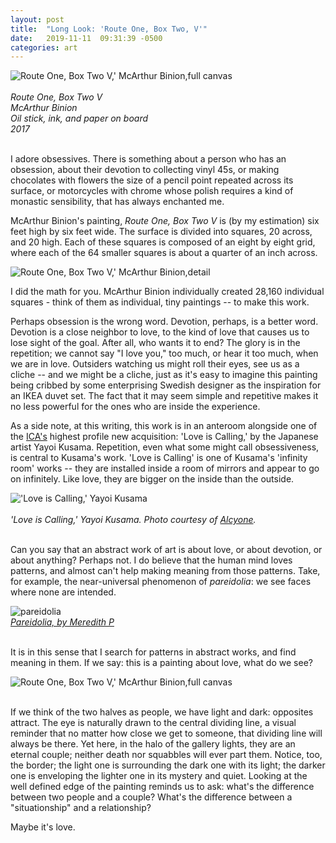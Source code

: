 ```yaml
---
layout: post
title:  "Long Look: 'Route One, Box Two, V'"
date:   2019-11-11  09:31:39 -0500
categories: art
---
```

![Route One, Box Two V,' McArthur Binion,full canvas](https://live.staticflickr.com/65535/49038477913_dcddfe35e6_z.jpg)<br><br>
<i>Route One, Box Two V<br>
McArthur Binion<br>
Oil stick, ink, and paper on board<br>
2017<br></i><br>

I adore obsessives. There is something about a person who has an obsession, about their devotion to collecting vinyl 45s, or making chocolates with flowers the size of a pencil point repeated across its surface, or motorcycles with chrome whose polish requires a kind of monastic sensibility, that has always enchanted me.

McArthur Binion's painting, <i>Route One, Box Two V</i> is (by my estimation) six feet high by six feet wide. The surface is divided into squares, 20 across, and 20 high. Each of these squares is composed of an eight by eight grid, where each of the 64 smaller squares is about a quarter of an inch across.

![Route One, Box Two V,' McArthur Binion,detail ](https://live.staticflickr.com/65535/49039170822_f65a1dd100_z.jpg)

I did the math for you. McArthur Binion individually created 28,160 individual squares - think of them as individual, tiny paintings -- to make this work.

Perhaps obsession is the wrong word. Devotion, perhaps, is a better word. Devotion is a close neighbor to love, to the kind of love that causes us to lose sight of the goal. After all, who wants it to end? The glory is in the repetition; we cannot say "I love you," too much, or hear it too much, when we are in love. Outsiders watching us might roll their eyes, see us as a cliche -- and we might be a cliche, just as it's easy to imagine this painting being cribbed by some enterprising Swedish designer as the inspiration for an IKEA duvet set. The fact that it may seem simple and repetitive makes it no less powerful for the ones who are inside the experience.

As a side note, at this writing, this work is in an anteroom alongside one of the [ICA's](http://icaboston.org) highest profile new acquisition: 'Love is Calling,' by the Japanese artist Yayoi Kusama. Repetition, even what some might call obsessiveness, is central to Kusama's work. 'Love is Calling' is one of Kusama's 'infinity room' works -- they are installed inside a room of mirrors and appear to go on infinitely. Like love, they are bigger on the inside than the outside.

!['Love is Calling,' Yayoi Kusama](https://live.staticflickr.com/5529/9358572587_2628c957c0_z.jpg)<br><br>
<i>'Love is Calling,' Yayoi Kusama. Photo courtesy of [Alcyone](https://www.flickr.com/photos/alcyoneathcx/9358572587/in/photolist-ffZ8zM-ffZ7Sa-Jz6gAh-eMNf9d/).</i><br><br>

Can you say that an abstract work of art is about love, or about devotion, or about anything? Perhaps not. I do believe that the human mind loves patterns, and almost can't help making meaning from those patterns. Take, for example, the near-universal phenomenon of <i>pareidolia</i>: we see faces where none are intended.<br>

![pareidolia](https://live.staticflickr.com/5079/7067753695_cb9cbba7d6_z.jpg)<br><i>[Pareidolia, by Meredith P](https://www.flickr.com/photos/meredith/7067753695/in/photolist-VgvNgF-bLy5Wk-nR9RH5-2hedHKh-2h4kqRb-U1hgB7-2g9oVrK-2gLJsUX-2hgczc5-weVgB9-24LTg6F-6F1nLg-2heFcDF-2g23zLE-2hA8isd-TYDGPG-3cM1vD-rYMP2-fEyC9S-UGg4uE-W8LmzR-RLbTdH-U3SWRt-VhzieP-8dkfgx-2hgsW32-2hzkeDN-2ab4Amy-2bHWkT3-2cVbe1F-izhMno-29dxYWL-q8nC8e-pW6qZp-eHmkvs-2g224LT-eADpU5-UGg4g3-2gKS9Zi-Vd7rGu-eAyNSx-eABVHC-ePiV43-fEywaL-V47NzR-2bDsQG5-2amyzUo-2evJq7M-2eGWt1G-KFFQRd)</i><br><br>

It is in this sense that I search for patterns in abstract works, and find meaning in them. If we say: this is a painting about love, what do we see?

![Route One, Box Two V,' McArthur Binion,full canvas](https://live.staticflickr.com/65535/49038477913_dcddfe35e6_z.jpg)<br><br>

If we think of the two halves as people, we have light and dark: opposites attract. The eye is naturally drawn to the central dividing line, a visual reminder that no matter how close we get to someone, that dividing line will always be there. Yet here, in the halo of the gallery lights, they are an eternal couple; neither death nor squabbles will ever part them. Notice, too, the border; the light one is surrounding the dark one with its light; the darker one is enveloping the lighter one in its mystery and quiet. Looking at the well defined edge of the painting reminds us to ask: what's the difference between two people and a couple? What's the difference between a "situationship" and a relationship?

Maybe it's love.
